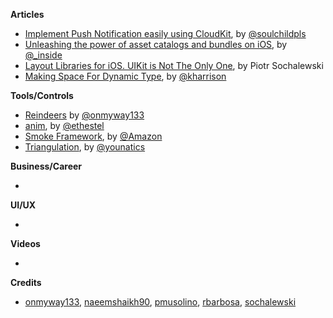 
**Articles**

* [Implement Push Notification easily using CloudKit](https://fluffy.es/push-notification-cloudkit/), by [@soulchildpls](https://twitter.com/soulchildpls)
* [Unleashing the power of asset catalogs and bundles on iOS](https://rambo.codes/ios/2018/10/03/unleashing-the-power-of-asset-catalogs-and-bundles-on-ios.html), by [@_inside](https://twitter.com/_inside)
* [Layout Libraries for iOS. UIKit is Not The Only One](https://www.netguru.co/codestories/layout-libraries-for-ios-uikit-is-not-the-only-one#comment-4134431360), by Piotr Sochalewski
* [Making Space For Dynamic Type](https://useyourloaf.com/blog/making-space-for-dynamic-type/), by [@kharrison](https://twitter.com/kharrison)

**Tools/Controls**

* [Reindeers](https://github.com/onmyway133/Reindeers) by [@onmyway133](https://twitter.com/onmyway133)
* [anim](https://github.com/onurersel/anim), by [@ethestel](https://twitter.com/ethestel)
* [Smoke Framework](https://github.com/amzn/smoke-framework), by [@Amazon](https://github.com/amzn)
* [Triangulation](https://github.com/younatics/Triangulation), by [@younatics](https://twitter.com/younatics)

**Business/Career**

* 

**UI/UX**

* 

**Videos**

* 

**Credits**

* [onmyway133](https://github.com/onmyway133), [naeemshaikh90](https://github.com/naeemshaikh90), [pmusolino](https://github.com/pmusolino), [rbarbosa](https://github.com/rbarbosa), [sochalewski](https://github.com/sochalewski)
